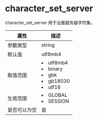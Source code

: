 # character_set_server

character_set_server 用于设置服务器字符集。

| **属性** |                                **描述**                                 |
|--------|---------------------------------------------------------------------------------------------------------------------------------------------------------------------------------------------------------------------------------------------|
| 参数类型   | string                                                                |
| 默认值    | utf8mb4                                                               |
| 取值范围   | <li> utf8mb4   <li> binary   <li> gbk   <li> gb18030   <li> utf16    |
| 生效范围   | <li> GLOBAL   <li> SESSION                                                  |
| 是否可以为空 | 是                                                                     |
